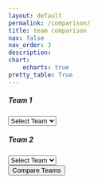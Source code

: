 ```yaml
---
layout: default
permalink: /comparison/
title: team comparison
nav: false
nav_order: 3
description: 
chart:
    echarts: true
pretty_table: True
---
```

<script src="/assets/js/team-comparison.js"></script>
<div class="container mt-4">
  <div class="row">
    <!-- Team 1 Comparison -->
    <div class="col-md-6">
      <div class="card">
        <div class="card-header">
          <h5>Team 1</h5>
        </div>
        <div class="card-body">
          <select id="team1-select" class="form-control mb-3">
            <option value="">Select Team</option>
          </select>
          <div id="team1-stats" class="mt-3">
            <!-- Team 1 stats will go here -->
          </div>
        </div>
      </div>
    </div>
    <!-- Team 2 Comparison -->
    <div class="col-md-6">
      <div class="card">
        <div class="card-header">
          <h5>Team 2</h5>
        </div>
        <div class="card-body">
          <select id="team2-select" class="form-control mb-3">
            <option value="">Select Team</option>
          </select>
          <div id="team2-stats" class="mt-3">
            <!-- Team 2 stats will go here -->
          </div>
        </div>
      </div>
    </div>
  </div>
  <!-- Button to Compare Teams -->
  <div class="row mt-3">
    <div class="col-12 text-center">
      <button id="compare-btn" class="btn btn-primary">Compare Teams</button>
    </div>
  </div>
  <!-- Comparison Results -->
  <div id="comparison-results" class="mt-4" style="display:none;">
    <div class="row justify-content-center">
      <div class="card">
        <div id="comparison-table-div">
          <!-- Comparison table will be inserted here -->
        </div>
      </div>
    </div>
  </div>
</div>
<br>
<!-- Chart container -->
<div id="chart-container" style="height: 400px; width: 100%;"></div>

<!-- Pie Charts Row -->
<div class="row mt-4">
  <div class="col-md-6">
    <div id="team1-pie" style="height: 300px; width: 100%;"></div>
  </div>
  <div class="col-md-6">
    <div id="team2-pie" style="height: 300px; width: 100%;"></div>
  </div>
</div>